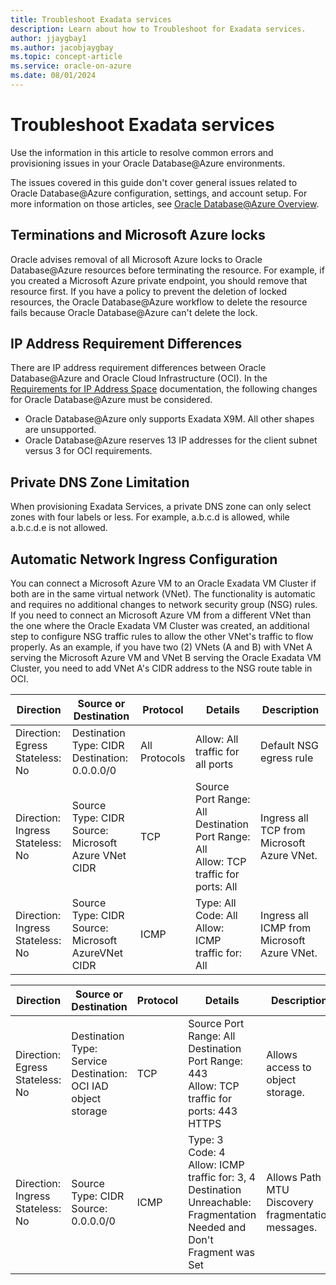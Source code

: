 ```yaml
---
title: Troubleshoot Exadata services
description: Learn about how to Troubleshoot for Exadata services.
author: jjaygbay1
ms.author: jacobjaygbay
ms.topic: concept-article
ms.service: oracle-on-azure
ms.date: 08/01/2024
---
```


# Troubleshoot Exadata services

Use the information in this article to resolve common errors and provisioning issues in your Oracle Database@Azure environments.

The issues covered in this guide don't cover general issues related to Oracle Database@Azure configuration, settings, and account setup. For more information on those articles, see [Oracle Database@Azure Overview](https://docs.oracle.com/iaas/Content/multicloud/oaaoverview.htm).

## Terminations and Microsoft Azure locks

Oracle advises removal of all Microsoft Azure locks to Oracle Database@Azure resources before terminating the resource. For example, if you created a Microsoft Azure private endpoint, you should remove that resource first. If you have a policy to prevent the deletion of locked resources, the Oracle Database@Azure workflow to delete the resource fails because Oracle Database@Azure can't delete the lock.

## IP Address Requirement Differences

There are IP address requirement differences between Oracle Database@Azure and Oracle Cloud Infrastructure (OCI). In the [Requirements for IP Address Space](https://docs.oracle.com/iaas/exadatacloud/exacs/ecs-network-setup.html#GUID-D5C577A1-BC11-470F-8A91-77609BBEF1EA) documentation, the following changes for Oracle Database@Azure must be considered.
* Oracle Database@Azure only supports Exadata X9M. All other shapes are unsupported.
* Oracle Database@Azure reserves 13 IP addresses for the client subnet versus 3 for OCI requirements.

## Private DNS Zone Limitation

When provisioning Exadata Services, a private DNS zone can only select zones with four labels or less. For example, a.b.c.d is allowed, while a.b.c.d.e is not allowed.

## Automatic Network Ingress Configuration

You can connect a Microsoft Azure VM to an Oracle Exadata VM Cluster if both are in the same virtual network (VNet). The functionality is automatic and requires no additional changes to network security group (NSG) rules. If you need to connect an Microsoft Azure VM from a different VNet than the one where the Oracle Exadata VM Cluster was created, an additional step to configure NSG traffic rules to allow the other VNet's traffic to flow properly. As an example, if you have two (2) VNets (A and B) with VNet A serving the Microsoft Azure VM and VNet B serving the Oracle Exadata VM Cluster, you need to add VNet A's CIDR address to the NSG route table in OCI.

| Direction | Source or Destination | Protocol | Details | Description |
| --------- | --------------------- | -------- | ------- | ----------- |
| Direction: Egress <br /> Stateless: No | Destination Type: CIDR <br /> Destination: 0.0.0.0/0 | All Protocols | Allow: All traffic for all ports | Default NSG egress rule |
| Direction: Ingress <br /> Stateless: No | Source Type: CIDR <br /> Source: Microsoft Azure VNet CIDR | TCP | Source Port Range: All <br /> Destination Port Range: All <br /> Allow: TCP traffic for ports: All | Ingress all TCP from Microsoft Azure VNet. |
| Direction: Ingress <br /> Stateless: No | Source Type: CIDR <br /> Source: Microsoft AzureVNet CIDR | ICMP | Type: All <br /> Code: All <br /> Allow: ICMP traffic for: All | Ingress all ICMP from Microsoft Azure VNet. |

| Direction | Source or Destination | Protocol | Details | Description |
| --------- | --------------------- | -------- | ------- | ----------- |
| Direction: Egress <br /> Stateless: No | Destination Type: Service <br /> Destination: OCI IAD object storage | TCP | Source Port Range: All <br /> Destination Port Range: 443 <br /> Allow: TCP traffic for ports: 443 HTTPS | Allows access to object storage. |
| Direction: Ingress <br /> Stateless: No | Source Type: CIDR <br /> Source: 0.0.0.0/0 | ICMP | Type: 3 <br /> Code: 4 <br /> Allow: ICMP traffic for: 3, 4 Destination Unreachable: Fragmentation Needed and Don't Fragment was Set | Allows Path MTU Discovery fragmentation messages. |

